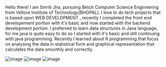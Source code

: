 Hello there! I am  Smriti Jha, pursuing Betch Computer Science Enginnering from Vellore Institute of Technology(BHOPAL).
I love to do tech projects that is based upon WEB DEVELOPMENT , recently I completed the front end developement portion with it's basic and now started with the backend development portion.
I preferred to learn data structures in Java language, for me java is quite easy to do so I started with it's basic and still continuing with java programming.
Recently I learned about R programming that focus on analysing the data in statistical form and graphical representation that calculates the data smoothly and correctly.

![image](https://github.com/Smriti093/Smriti093/assets/132837062/33295290-1b6e-45bb-82ac-7b01ed169fba)  ![image](https://github.com/Smriti093/Smriti093/assets/132837062/9fdd3805-8606-46e7-8dc8-3e96d285651e)
![image](https://github.com/Smriti093/Smriti093/assets/132837062/370ab817-5684-4a9c-8c41-9ca186c6ba23)





 




